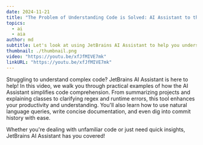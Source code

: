 ```yaml
---
date: 2024-11-21
title: "The Problem of Understanding Code is Solved: AI Assistant to the Rescue"
topics:
  - ai
  - aia
author: md
subtitle: Let's look at using JetBrains AI Assistant to help you understand existing code.
thumbnail: ./thumbnail.png
video: "https://youtu.be/xfJfMIVE7mk"
linkURL: "https://youtu.be/xfJfMIVE7mk"
---
```


Struggling to understand complex code? JetBrains AI Assistant is here to help! In this video, we walk you through practical examples of how the AI Assistant simplifies code comprehension. From summarizing projects and explaining classes to clarifying regex and runtime errors, this tool enhances your productivity and understanding. You'll also learn how to use natural language queries, write concise documentation, and even dig into commit history with ease.

Whether you're dealing with unfamiliar code or just need quick insights, JetBrains AI Assistant has you covered!
